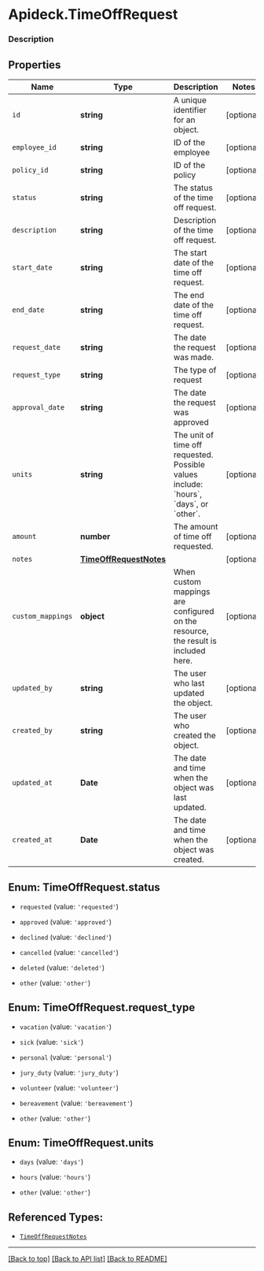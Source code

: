 # Apideck.TimeOffRequest

### Description

## Properties
Name | Type | Description | Notes
------------ | ------------- | ------------- | -------------
`id` | **string** | A unique identifier for an object. | [optional] 
`employee_id` | **string** | ID of the employee | [optional] 
`policy_id` | **string** | ID of the policy | [optional] 
`status` | **string** | The status of the time off request. | [optional] 
`description` | **string** | Description of the time off request. | [optional] 
`start_date` | **string** | The start date of the time off request. | [optional] 
`end_date` | **string** | The end date of the time off request. | [optional] 
`request_date` | **string** | The date the request was made. | [optional] 
`request_type` | **string** | The type of request | [optional] 
`approval_date` | **string** | The date the request was approved | [optional] 
`units` | **string** | The unit of time off requested. Possible values include: &#x60;hours&#x60;, &#x60;days&#x60;, or &#x60;other&#x60;. | [optional] 
`amount` | **number** | The amount of time off requested. | [optional] 
`notes` | [**TimeOffRequestNotes**](TimeOffRequestNotes.md) |  | [optional] 
`custom_mappings` | **object** | When custom mappings are configured on the resource, the result is included here. | [optional] 
`updated_by` | **string** | The user who last updated the object. | [optional] 
`created_by` | **string** | The user who created the object. | [optional] 
`updated_at` | **Date** | The date and time when the object was last updated. | [optional] 
`created_at` | **Date** | The date and time when the object was created. | [optional] 





<a name="TimeOffRequestStatus"></a>
## Enum: TimeOffRequest.status


* `requested` (value: `'requested'`)

* `approved` (value: `'approved'`)

* `declined` (value: `'declined'`)

* `cancelled` (value: `'cancelled'`)

* `deleted` (value: `'deleted'`)

* `other` (value: `'other'`)




<a name="TimeOffRequestRequestType"></a>
## Enum: TimeOffRequest.request_type


* `vacation` (value: `'vacation'`)

* `sick` (value: `'sick'`)

* `personal` (value: `'personal'`)

* `jury_duty` (value: `'jury_duty'`)

* `volunteer` (value: `'volunteer'`)

* `bereavement` (value: `'bereavement'`)

* `other` (value: `'other'`)




<a name="TimeOffRequestUnits"></a>
## Enum: TimeOffRequest.units


* `days` (value: `'days'`)

* `hours` (value: `'hours'`)

* `other` (value: `'other'`)




## Referenced Types:












* [`TimeOffRequestNotes`](TimeOffRequestNotes.md)






---

[[Back to top]](#) [[Back to API list]](../../../../README.md#documentation-for-api-endpoints) [[Back to README]](../../../../README.md)


